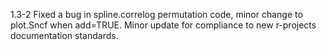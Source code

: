 1.3-2 Fixed a bug in spline.correlog permutation code, minor change to plot.Sncf when add=TRUE. Minor update for compliance to new r-projects documentation standards.